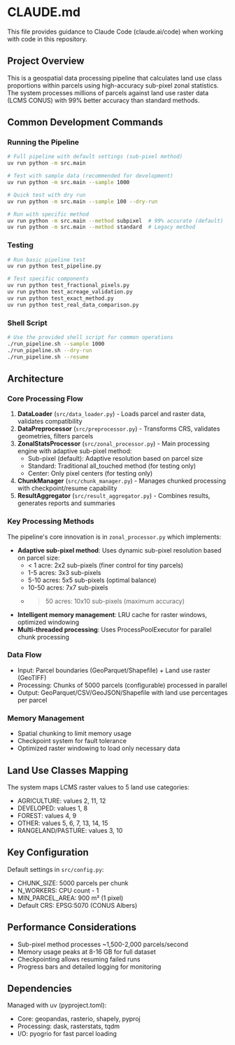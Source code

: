 # CLAUDE.md

This file provides guidance to Claude Code (claude.ai/code) when working with code in this repository.

## Project Overview

This is a geospatial data processing pipeline that calculates land use class proportions within parcels using high-accuracy sub-pixel zonal statistics. The system processes millions of parcels against land use raster data (LCMS CONUS) with 99% better accuracy than standard methods.

## Common Development Commands

### Running the Pipeline
```bash
# Full pipeline with default settings (sub-pixel method)
uv run python -m src.main

# Test with sample data (recommended for development)
uv run python -m src.main --sample 1000

# Quick test with dry run
uv run python -m src.main --sample 100 --dry-run

# Run with specific method
uv run python -m src.main --method subpixel  # 99% accurate (default)
uv run python -m src.main --method standard  # Legacy method
```

### Testing
```bash
# Run basic pipeline test
uv run python test_pipeline.py

# Test specific components
uv run python test_fractional_pixels.py
uv run python test_acreage_validation.py
uv run python test_exact_method.py
uv run python test_real_data_comparison.py
```

### Shell Script
```bash
# Use the provided shell script for common operations
./run_pipeline.sh --sample 1000
./run_pipeline.sh --dry-run
./run_pipeline.sh --resume
```

## Architecture

### Core Processing Flow
1. **DataLoader** (`src/data_loader.py`) - Loads parcel and raster data, validates compatibility
2. **DataPreprocessor** (`src/preprocessor.py`) - Transforms CRS, validates geometries, filters parcels
3. **ZonalStatsProcessor** (`src/zonal_processor.py`) - Main processing engine with adaptive sub-pixel method:
   - Sub-pixel (default): Adaptive resolution based on parcel size
   - Standard: Traditional all_touched method (for testing only)
   - Center: Only pixel centers (for testing only)
4. **ChunkManager** (`src/chunk_manager.py`) - Manages chunked processing with checkpoint/resume capability
5. **ResultAggregator** (`src/result_aggregator.py`) - Combines results, generates reports and summaries

### Key Processing Methods

The pipeline's core innovation is in `zonal_processor.py` which implements:
- **Adaptive sub-pixel method**: Uses dynamic sub-pixel resolution based on parcel size:
  - < 1 acre: 2x2 sub-pixels (finer control for tiny parcels)
  - 1-5 acres: 3x3 sub-pixels
  - 5-10 acres: 5x5 sub-pixels (optimal balance)
  - 10-50 acres: 7x7 sub-pixels
  - > 50 acres: 10x10 sub-pixels (maximum accuracy)
- **Intelligent memory management**: LRU cache for raster windows, optimized windowing
- **Multi-threaded processing**: Uses ProcessPoolExecutor for parallel chunk processing

### Data Flow
- Input: Parcel boundaries (GeoParquet/Shapefile) + Land use raster (GeoTIFF)
- Processing: Chunks of 5000 parcels (configurable) processed in parallel
- Output: GeoParquet/CSV/GeoJSON/Shapefile with land use percentages per parcel

### Memory Management
- Spatial chunking to limit memory usage
- Checkpoint system for fault tolerance
- Optimized raster windowing to load only necessary data

## Land Use Classes Mapping

The system maps LCMS raster values to 5 land use categories:
- AGRICULTURE: values 2, 11, 12
- DEVELOPED: values 1, 8
- FOREST: values 4, 9
- OTHER: values 5, 6, 7, 13, 14, 15
- RANGELAND/PASTURE: values 3, 10

## Key Configuration

Default settings in `src/config.py`:
- CHUNK_SIZE: 5000 parcels per chunk
- N_WORKERS: CPU count - 1
- MIN_PARCEL_AREA: 900 m² (1 pixel)
- Default CRS: EPSG:5070 (CONUS Albers)

## Performance Considerations

- Sub-pixel method processes ~1,500-2,000 parcels/second
- Memory usage peaks at 8-16 GB for full dataset
- Checkpointing allows resuming failed runs
- Progress bars and detailed logging for monitoring

## Dependencies

Managed with uv (pyproject.toml):
- Core: geopandas, rasterio, shapely, pyproj
- Processing: dask, rasterstats, tqdm
- I/O: pyogrio for fast parcel loading
